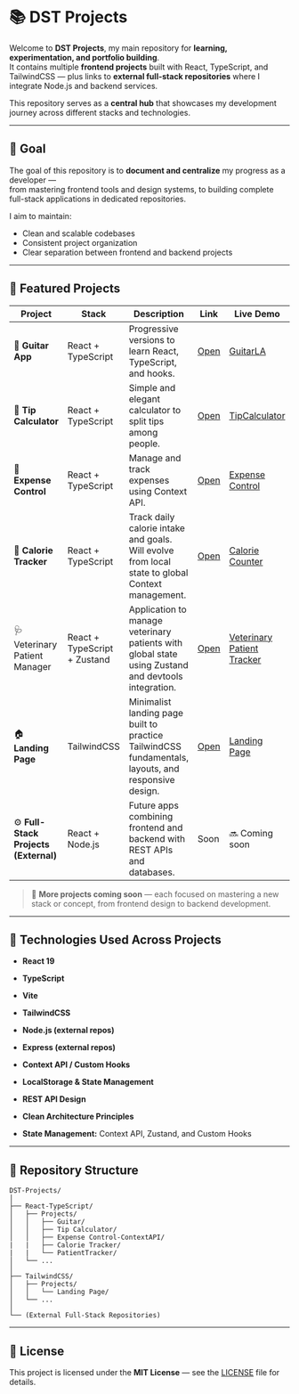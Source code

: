 # 📚 DST Projects

Welcome to **DST Projects**, my main repository for **learning, experimentation, and portfolio building**.  
It contains multiple **frontend projects** built with React, TypeScript, and TailwindCSS — plus links to **external full-stack repositories** where I integrate Node.js and backend services.

This repository serves as a **central hub** that showcases my development journey across different stacks and technologies.

---

## 🎯 Goal

The goal of this repository is to **document and centralize** my progress as a developer —  
from mastering frontend tools and design systems, to building complete full-stack applications in dedicated repositories.

I aim to maintain:
- Clean and scalable codebases  
- Consistent project organization  
- Clear separation between frontend and backend projects  

---

## 🚀 Featured Projects

| Project | Stack | Description | Link | Live Demo |
|----------|--------|--------------|-----------|-------|
| 🎸 **Guitar App** | React + TypeScript | Progressive versions to learn React, TypeScript, and hooks. | [Open](./React-TypeScript/Projects/Guitars) | [GuitarLA](https://guitarla-dst.netlify.app/) |
| 🧮 **Tip Calculator** | React + TypeScript | Simple and elegant calculator to split tips among people. | [Open](./React-TypeScript/Projects/Tip%20Calculator) | [TipCalculator](https://tipcalculator-dst.netlify.app/) |
| 💸 **Expense Control** | React + TypeScript | Manage and track expenses using Context API. | [Open](./React-TypeScript/Projects/Expense%20Control-ContextAPI) | [Expense Control](https://expense-control-dst.netlify.app/) |
| 🍎 **Calorie Tracker** | React + TypeScript | Track daily calorie intake and goals. Will evolve from local state to global Context management. | [Open](./React-TypeScript/Projects/Calorie%20Tracker) | [Calorie Counter](https://calororie-counter-dst.netlify.app/)|
| 🩺 Veterinary Patient Manager | React + TypeScript + Zustand | Application to manage veterinary patients with global state using Zustand and devtools integration. | [Open](./React-TypeScript/Projects/VeterinaryPatientTracker) | [Veterinary Patient Tracker](https://veterinary-patient-tracker-dst.netlify.app/) |
| 🏠 **Landing Page** | TailwindCSS | Minimalist landing page built to practice TailwindCSS fundamentals, layouts, and responsive design. | [Open](./TailwindCSS/Projects/landing%20page) | [Landing Page](https://landingpage-dst.netlify.app/) |
| ⚙️ **Full-Stack Projects (External)** | React + Node.js | Future apps combining frontend and backend with REST APIs and databases. | Soon | 🔜 Coming soon |

> 🚧 **More projects coming soon** — each focused on mastering a new stack or concept, from frontend design to backend development.

---

## 🧱 Technologies Used Across Projects

- **React 19**
- **TypeScript**
- **Vite**
- **TailwindCSS**
- **Node.js (external repos)**
- **Express (external repos)**
- **Context API / Custom Hooks**
- **LocalStorage & State Management**
- **REST API Design**
- **Clean Architecture Principles**

- **State Management:** Context API, Zustand, and Custom Hooks

---

## 🧩 Repository Structure

```text
DST-Projects/
│
├── React-TypeScript/
│   ├── Projects/
│   │   ├── Guitar/
│   │   ├── Tip Calculator/
│   │   ├── Expense Control-ContextAPI/
|   |   ├── Calorie Tracker/
|   |   └── PatientTracker/
│   └── ...
│
├── TailwindCSS/
│   ├── Projects/
│   │   └── Landing Page/
│   └── ...
│
└── (External Full-Stack Repositories)
```

---

## 📄 License

This project is licensed under the **MIT License** — see the [LICENSE](./LICENSE) file for details.




